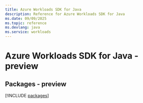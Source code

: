 ```yaml
---
title: Azure Workloads SDK for Java
description: Reference for Azure Workloads SDK for Java
ms.date: 09/09/2025
ms.topic: reference
ms.devlang: java
ms.service: workloads
---
```

# Azure Workloads SDK for Java - preview
## Packages - preview
[!INCLUDE [packages](workloads-index.md)]